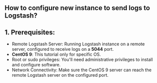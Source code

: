 How to configure new instance to send logs to Logstash?
-

## 1. Prerequisites:

- Remote Logstash Server: Running Logstash instance on a remote server, configured to receive logs on a **5044** port.
- **CentOS 9**: This tutorial only for specific OS.
- Root or sudo privileges: You'll need administrative privileges to install and configure software.
- Network Connectivity: Make sure the CentOS 9 server can reach the remote Logstash server on the configured port.






